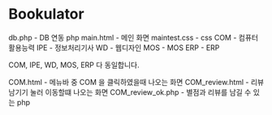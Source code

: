 # Bookulator
db.php - DB 연동 php
main.html - 메인 화면
maintest.css - css
COM - 컴퓨터활용능력
IPE - 정보처리기사
WD - 웹디자인
MOS - MOS 
ERP - ERP

COM, IPE, WD, MOS, ERP 다 동일합니다.

COM.html - 메뉴바 중 COM 을 클릭하였을때 나오는 화면
COM_review.html - 리뷰남기기 눌러 이동할떄 나오는 화면 
COM_review_ok.php - 별점과 리뷰를 남길 수 있는 php
